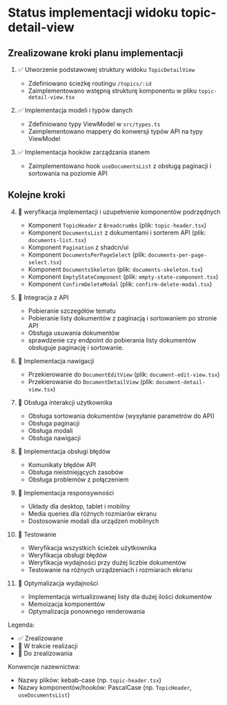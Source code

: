 # Status implementacji widoku topic-detail-view

## Zrealizowane kroki planu implementacji

1. ✅ Utworzenie podstawowej struktury widoku `TopicDetailView`
   - Zdefiniowano ścieżkę routingu `/topics/:id`
   - Zaimplementowano wstępną strukturę komponentu w pliku `topic-detail-view.tsx`

2. ✅ Implementacja modeli i typów danych
   - Zdefiniowano typy ViewModel w `src/types.ts`
   - Zaimplementowano mappery do konwersji typów API na typy ViewModel

3. ✅ Implementacja hooków zarządzania stanem
   - Zaimplementowano hook `useDocumentsList` z obsługą paginacji i sortowania na poziomie API

## Kolejne kroki

4. 🔄 weryfikacja implementacji i uzupełnienie komponentów podrzędnych
   - Komponent `TopicHeader` z `Breadcrumbs` (plik: `topic-header.tsx`)
   - Komponent `DocumentsList` z dokumentami i sorterem API (plik: `documents-list.tsx`)
   - Komponent `Pagination` z shadcn/ui
   - Komponent `DocumentsPerPageSelect` (plik: `documents-per-page-select.tsx`)
   - Komponent `DocumentsSkeleton` (plik: `documents-skeleton.tsx`)
   - Komponent `EmptyStateComponent` (plik: `empty-state-component.tsx`)
   - Komponent `ConfirmDeleteModal` (plik: `confirm-delete-modal.tsx`)

5. 🔄 Integracja z API
   - Pobieranie szczegółów tematu
   - Pobieranie listy dokumentów z paginacją i sortowaniem po stronie API
   - Obsługa usuwania dokumentów
   - sprawdzenie czy endpoint do pobierania listy dokumentów obsługuje paginację i sortowanie.

6. 📝 Implementacja nawigacji
   - Przekierowanie do `DocumentEditView` (plik: `document-edit-view.tsx`)
   - Przekierowanie do `DocumentDetailView` (plik: `document-detail-view.tsx`)

7. 📝 Obsługa interakcji użytkownika
   - Obsługa sortowania dokumentów (wysyłanie parametrów do API)
   - Obsługa paginacji
   - Obsługa modali
   - Obsługa nawigacji

8. 📝 Implementacja obsługi błędów
   - Komunikaty błędów API
   - Obsługa nieistniejących zasobów
   - Obsługa problemów z połączeniem

9. 📝 Implementacja responsywności
   - Układy dla desktop, tablet i mobilny
   - Media queries dla różnych rozmiarów ekranu
   - Dostosowanie modali dla urządzeń mobilnych

10. 📝 Testowanie
    - Weryfikacja wszystkich ścieżek użytkownika
    - Weryfikacja obsługi błędów
    - Weryfikacja wydajności przy dużej liczbie dokumentów
    - Testowanie na różnych urządzeniach i rozmiarach ekranu

11. 📝 Optymalizacja wydajności
    - Implementacja wirtualizowanej listy dla dużej ilości dokumentów
    - Memoizacja komponentów
    - Optymalizacja ponownego renderowania

Legenda:
- ✅ Zrealizowane
- 🔄 W trakcie realizacji
- 📝 Do zrealizowania

Konwencje nazewnictwa:
- Nazwy plików: kebab-case (np. `topic-header.tsx`)
- Nazwy komponentów/hooków: PascalCase (np. `TopicHeader`, `useDocumentsList`) 